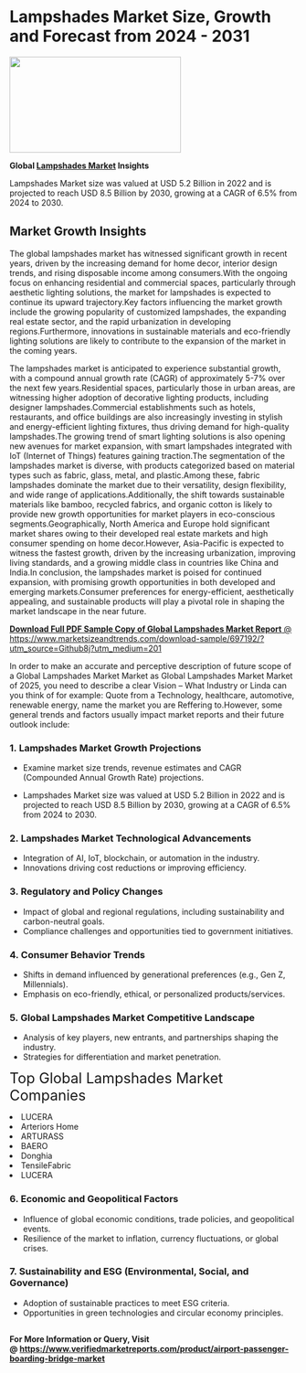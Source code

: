 <H1>Lampshades Market Size, Growth and Forecast from 2024 - 2031</H1><img class="aligncenter size-medium wp-image-584254" src="https://thirdeyenews.in/wp-content/uploads/2024/09/Global-Market-Research-300x168.jpeg" alt="" width="300" height="168" /><p><strong>Global&nbsp;<a href="https://www.marketsizeandtrends.com/download-sample/697192/?utm_source=Github8j?utm_medium=201">Lampshades Market</a> Insights</strong></p><p>Lampshades Market size was valued at USD 5.2 Billion in 2022 and is projected to reach USD 8.5 Billion by 2030, growing at a CAGR of 6.5% from 2024 to 2030.</p><p><h2>Market Growth Insights</h2> <p>The global lampshades market has witnessed significant growth in recent years, driven by the increasing demand for home decor, interior design trends, and rising disposable income among consumers.With the ongoing focus on enhancing residential and commercial spaces, particularly through aesthetic lighting solutions, the market for lampshades is expected to continue its upward trajectory.Key factors influencing the market growth include the growing popularity of customized lampshades, the expanding real estate sector, and the rapid urbanization in developing regions.Furthermore, innovations in sustainable materials and eco-friendly lighting solutions are likely to contribute to the expansion of the market in the coming years.</p> <p><a href="#"></a></p> <p>The lampshades market is anticipated to experience substantial growth, with a compound annual growth rate (CAGR) of approximately 5-7% over the next few years.Residential spaces, particularly those in urban areas, are witnessing higher adoption of decorative lighting products, including designer lampshades.Commercial establishments such as hotels, restaurants, and office buildings are also increasingly investing in stylish and energy-efficient lighting fixtures, thus driving demand for high-quality lampshades.The growing trend of smart lighting solutions is also opening new avenues for market expansion, with smart lampshades integrated with IoT (Internet of Things) features gaining traction.The segmentation of the lampshades market is diverse, with products categorized based on material types such as fabric, glass, metal, and plastic.Among these, fabric lampshades dominate the market due to their versatility, design flexibility, and wide range of applications.Additionally, the shift towards sustainable materials like bamboo, recycled fabrics, and organic cotton is likely to provide new growth opportunities for market players in eco-conscious segments.Geographically, North America and Europe hold significant market shares owing to their developed real estate markets and high consumer spending on home decor.However, Asia-Pacific is expected to witness the fastest growth, driven by the increasing urbanization, improving living standards, and a growing middle class in countries like China and India.In conclusion, the lampshades market is poised for continued expansion, with promising growth opportunities in both developed and emerging markets.Consumer preferences for energy-efficient, aesthetically appealing, and sustainable products will play a pivotal role in shaping the market landscape in the near future.</p> <p><a href="#"></p><p><span class=""><strong>Download Full PDF Sample Copy of Global Lampshades Market Report</strong> @ <a href="https://www.marketsizeandtrends.com/download-sample/697192/?utm_source=Github8j?utm_medium=201" target="_blank">https://www.marketsizeandtrends.com/download-sample/697192/?utm_source=Github8j?utm_medium=201</a></span></p><p>In order to make an accurate and perceptive description of future scope of a Global&nbsp;Lampshades Market Market as Global&nbsp;Lampshades Market Market of 2025, you need to describe a clear Vision &ndash; What Industry or Linda can you think of for example: Quote from a Technology, healthcare, automotive, renewable energy, name the market you are Reffering to.However, some general trends and factors usually impact market reports and their future outlook include:</p><h3>1.&nbsp;<strong>Lampshades Market Growth Projections</strong></h3><ul><li>Examine market size trends, revenue estimates and CAGR (Compounded Annual Growth Rate) projections.</li><li><p>Lampshades Market size was valued at USD 5.2 Billion in 2022 and is projected to reach USD 8.5 Billion by 2030, growing at a CAGR of 6.5% from 2024 to 2030.</p></li></ul><h3>2.&nbsp;<strong>Lampshades Market Technological Advancements</strong></h3><ul><li>Integration of AI, IoT, blockchain, or automation in the industry.</li><li>Innovations driving cost reductions or improving efficiency.</li></ul><h3>3.&nbsp;<strong>Regulatory and Policy Changes</strong></h3><ul><li>Impact of global and regional regulations, including sustainability and carbon-neutral goals.</li><li>Compliance challenges and opportunities tied to government initiatives.</li></ul><h3>4.&nbsp;<strong>Consumer Behavior Trends</strong></h3><ul><li>Shifts in demand influenced by generational preferences (e.g., Gen Z, Millennials).</li><li>Emphasis on eco-friendly, ethical, or personalized products/services.</li></ul><h3>5.&nbsp;<strong>Global Lampshades Market Competitive Landscape</strong></h3><ul><li>Analysis of key players, new entrants, and partnerships shaping the industry.</li><li>Strategies for differentiation and market penetration.</li></ul><p data-pm-slice="1 1 []"><span style="color: inherit; font-family: inherit; font-size: 25px;">Top Global Lampshades Market Companies</span></p><div class="" data-test-id=""><p><li>LUCERA</li><li> Arteriors Home</li><li> ARTURASS</li><li> BAERO</li><li> Donghia</li><li> TensileFabric</li><li> LUCERA</li></p></div><h3>6.&nbsp;<strong>Economic and Geopolitical Factors</strong></h3><ul><li>Influence of global economic conditions, trade policies, and geopolitical events.</li><li>Resilience of the market to inflation, currency fluctuations, or global crises.</li></ul><h3>7.&nbsp;<strong>Sustainability and ESG (Environmental, Social, and Governance)</strong></h3><ul><li>Adoption of sustainable practices to meet ESG criteria.</li><li>Opportunities in green technologies and circular economy principles.</li></ul><h2><strong style="font-size: 14px;">For More Information or Query, Visit @&nbsp;</strong><a style="background-color: #ffffff; font-size: 14px;" href="https://www.marketsizeandtrends.com/report/lampshades-market/" target="_blank">https://www.verifiedmarketreports.com/product/airport-passenger-boarding-bridge-market</a></h2>